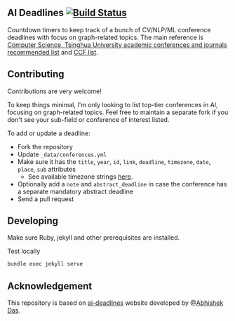 ## AI Deadlines [![Build Status](https://travis-ci.com/anthonysong98/graph-ai-deadlines.svg?branch=gh-pages)](https://travis-ci.com/anthonysong98/graph-ai-deadlines)

Countdown timers to keep track of a bunch of CV/NLP/ML conference deadlines with focus on graph-related topics. The main reference is [Computer Science, Tsinghua University academic conferences and journals recommended list](http://numbda.cs.tsinghua.edu.cn/~yuwj/TH-CPL.pdf) and [CCF list](https://www.ccf.org.cn/Academic_Evaluation/By_category/).

## Contributing

Contributions are very welcome!

To keep things minimal, I'm only looking to list top-tier conferences in AI, focusing on graph-related topics. Feel free to maintain a separate fork if you don't see your sub-field or conference of interest listed.

To add or update a deadline:
- Fork the repository
- Update `_data/conferences.yml`
- Make sure it has the `title`, `year`, `id`, `link`, `deadline`, `timezone`, `date`, `place`, `sub` attributes
    + See available timezone strings [here](https://momentjs.com/timezone/).
- Optionally add a `note` and `abstract_deadline` in case the conference has a separate mandatory abstract deadline
- Send a pull request

## Developing
Make sure Ruby, jekyll and other prerequisites are installed.

Test locally
```bash
bundle exec jekyll serve
```

## Acknowledgement
This repository is based on [ai-deadlines](https://aideadlin.es/) website developed by @[Abhishek Das](http://abhishekdas.com/).
